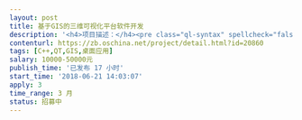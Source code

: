```yaml
---                
layout: post       
title: 基于GIS的三维可视化平台软件开发           
description: '<h4>项目描述：</h4><pre class="ql-syntax" spellcheck="false">一、详细需求：</br></br>1. 基于开源三维引擎OSGE开发（开发环境：VS2010或以上、C++语言、QT5.6或以上），软件架构支持对导入数据的直接内存操作；</br></br>2. 具有加载空间数据、矢量数据的功能；具有新增、编辑和管理点、线、面、文本图层的功能，具有支持地图标签的功能；</br></br>3. 支持高程数据导入和卫片导入(针对大的地形数据或卫片的导入、显示、漫游高效，即不延迟、不卡顿)；</br></br>4. 后台数据管理支持WMS（网络地图服务）规范；</br></br>5. 支持地球体、飞行功能，飞行到局部区域能够显示三维场景，支持三维地形的漫游、三维物体创建；</br></br>6. 具有类似于GoogleEarth的人机界面。</br></br></br>二、验收标准</br></br>1. 对软件进行测试，确认是否完成以上的基本功能需求；</br></br>2. 需要提交关于该项目的所有源代码；</br></br>3. 需要提交关于该项目的的开发文档；</br></br>4. 确保在3-6月的工作时间内完成并提交工作成果。</br></br></br>三、团队要求</br></br>1. 希望找在OSGE开发方面具有丰富经验的个人或团队承接这个项目，具有相关项目的DEMO软件；</br></br>2. 希望项目承接方在北京地区。</br></pre><p><br></p>'     
contenturl: https://zb.oschina.net/project/detail.html?id=20860      
tags: [C++,QT,GIS,桌面应用]            
salary: 10000-50000元          
publish_time: '已发布 17 小时'         
start_time: '2018-06-21 14:03:07'           
apply: 3                   
time_range: 3 月              
status: 招募中                  
---                 
```

